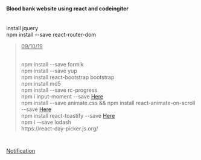 <p class="has-line-data" data-line-start="0" data-line-end="3"><h4>Blood bank website using react and codeingiter</h4><br>
install jquery<br>
npm install --save react-router-dom</p>
<blockquote>
<p class="has-line-data" data-line-start="3" data-line-end="7"><u>09/10/19</u></p><br>
    npm install --save formik<br>
    npm install --save yup<br>
    npm install react-bootstrap bootstrap<br>
    npm install md5 <br>
    npm install --save rc-progress <br>
    npm i input-moment --save <a href="https://github.com/wangzuo/input-moment">Here</a><br>
    npm install --save animate.css && npm install react-animate-on-scroll --save <a href="https://www.npmjs.com/package/react-animate-on-scroll">Here</a><br>
    npm install react-toastify --save  <a href="https://www.c-sharpcorner.com/article/toastr-notification-in-reactjs/">Here</a><br>
    npm i --save lodash<br>
    https://react-day-picker.js.org/<br>
    
</blockquote>
<pre><code class="has-line-data" data-line-start="8" data-line-end="10" class="language-sh">
</code></pre>

<a href='https://www.youtube.com/watch?v=MvNXO_kYqHo&feature=youtu.be&fbclid=IwAR2434VPs3cgsAPx210osJ_ySQ3nyn9ayKsTL58zcxSZEsP5DSS0IAaZr8o'>Notification </a>

